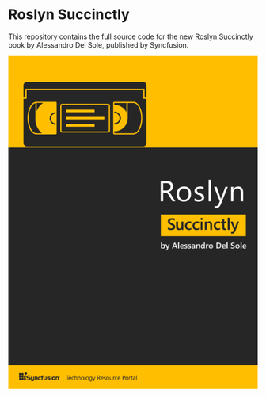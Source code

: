 # Roslyn Succinctly

This repository contains the full source code for the new [Roslyn Succinctly](https://www.syncfusion.com/resources/techportal/details/ebooks/roslyn) book by Alessandro Del Sole, published by Syncfusion.

![Roslyn Succinctly](https://github.com/AlessandroDelSole/RoslynSuccinctly/blob/master/cover.png)

